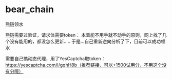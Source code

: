 # bear_chain
熊链领水

熊链需要过验证，请求体需要token：
本着能不用手就不动手的原则，网上找了几个没有能用的，都没怎么更新.....
于是...自己重新逆向分析了下，目前可以成功领水

需要自己搞动态代理，用了YesCaptcha取token：https://yescaptcha.com/i/gqhH8b（推荐链接，可以+1500试用分，不用这个没有分哦）


